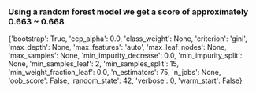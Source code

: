 ###  **Using a random forest model we get a score of approximately 0.663 ~ 0.668**

{'bootstrap': True, 'ccp_alpha': 0.0, 'class_weight': None, 'criterion': 'gini', 'max_depth': None, 'max_features': 'auto', 'max_leaf_nodes': None, 'max_samples': None, 'min_impurity_decrease': 0.0, 'min_impurity_split': None, 'min_samples_leaf': 2, 'min_samples_split': 15, 'min_weight_fraction_leaf': 0.0, 'n_estimators': 75, 'n_jobs': None, 'oob_score': False, 'random_state': 42, 'verbose': 0, 'warm_start': False}
